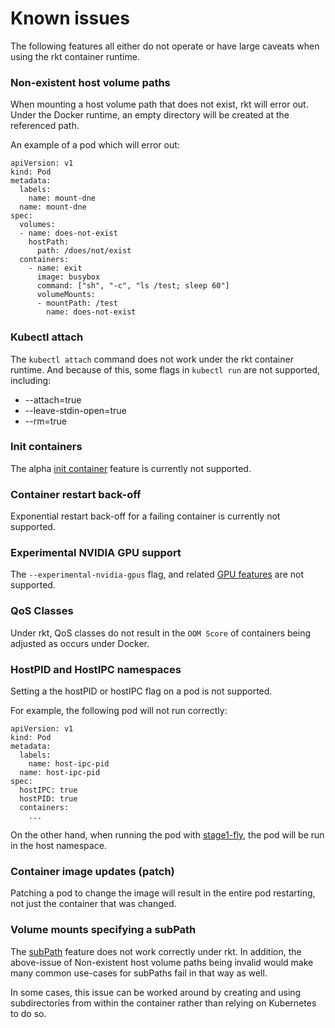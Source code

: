 ---
---

# Known issues

The following features all either do not operate or have large caveats when using the rkt container runtime.

### Non-existent host volume paths

When mounting a host volume path that does not exist, rkt will error out. Under the Docker runtime, an empty directory will be created at the referenced path.

An example of a pod which will error out:

```
apiVersion: v1
kind: Pod
metadata:
  labels:
    name: mount-dne
  name: mount-dne
spec:
  volumes:
  - name: does-not-exist
    hostPath:
      path: /does/not/exist
  containers:
    - name: exit
      image: busybox
      command: ["sh", "-c", "ls /test; sleep 60"]
      volumeMounts:
      - mountPath: /test
        name: does-not-exist
```

### Kubectl attach

The `kubectl attach` command does not work under the rkt container runtime.
And because of this, some flags in `kubectl run` are not supported, including:
- --attach=true
- --leave-stdin-open=true
- --rm=true

### Init containers

The alpha [init container](https://github.com/kubernetes/kubernetes/blob/master/docs/proposals/container-init.md) feature is currently not supported.

### Container restart back-off

Exponential restart back-off for a failing container is currently not supported.

### Experimental NVIDIA GPU support

The `--experimental-nvidia-gpus` flag, and related [GPU features](https://github.com/kubernetes/kubernetes/blob/master/docs/proposals/gpu-support.md) are not supported.

### QoS Classes

Under rkt, QoS classes do not result in the `OOM Score` of containers being adjusted as occurs under Docker.

### HostPID and HostIPC namespaces

Setting a the hostPID or hostIPC flag on a pod is not supported.

For example, the following pod will not run correctly:

```
apiVersion: v1
kind: Pod
metadata:
  labels:
    name: host-ipc-pid
  name: host-ipc-pid
spec:
  hostIPC: true
  hostPID: true
  containers:
    ...
```

On the other hand, when running the pod with [stage1-fly](), the pod will be run in the host namespace.


### Container image updates (patch)

Patching a pod to change the image will result in the entire pod restarting, not just the container that was changed.

### Volume mounts specifying a subPath 

The [subPath](https://github.com/kubernetes/kubernetes/pull/22575) feature does not work correctly under rkt.
In addition, the above-issue of Non-existent host volume paths being invalid would make many common use-cases for subPaths fail in that way as well.

In some cases, this issue can be worked around by creating and using subdirectories from within the container rather than relying on Kubernetes to do so.
